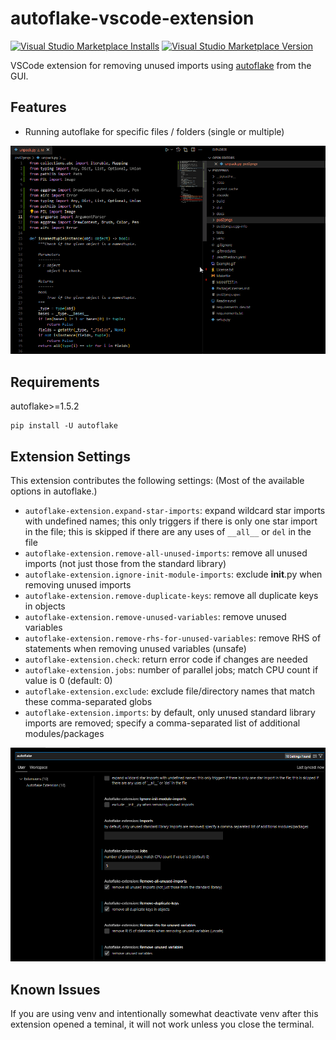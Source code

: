 # autoflake-vscode-extension

[![Visual Studio Marketplace Installs](https://img.shields.io/visual-studio-marketplace/i/mikoz.autoflake-extension)](https://marketplace.visualstudio.com/items?itemName=mikoz.autoflake-extension)
[![Visual Studio Marketplace Version](https://img.shields.io/visual-studio-marketplace/v/mikoz.autoflake-extension)](https://marketplace.visualstudio.com/items?itemName=mikoz.autoflake-extension)

VSCode extension for removing unused imports using [autoflake](https://github.com/PyCQA/autoflake) from the GUI.

## Features

- Running autoflake for specific files / folders (single or multiple)

![Example GIF](https://raw.githubusercontent.com/34j/autoflake-vscode-extension/main/Example.gif)

## Requirements

autoflake>=1.5.2

```shell
pip install -U autoflake
```

## Extension Settings

This extension contributes the following settings: (Most of the available options in autoflake.)

- `autoflake-extension.expand-star-imports`: expand wildcard star imports with undefined names; this only triggers if there is only one star import in the file; this is skipped if there are any uses of `__all__` or `del` in the file
- `autoflake-extension.remove-all-unused-imports`: remove all unused imports (not just those from the standard library)
- `autoflake-extension.ignore-init-module-imports`: exclude __init__.py when removing unused imports
- `autoflake-extension.remove-duplicate-keys`: remove all duplicate keys in objects
- `autoflake-extension.remove-unused-variables`: remove unused variables
- `autoflake-extension.remove-rhs-for-unused-variables`: remove RHS of statements when removing unused variables (unsafe)
- `autoflake-extension.check`: return error code if changes are needed
- `autoflake-extension.jobs`: number of parallel jobs; match CPU count if value is 0 (default: 0)
- `autoflake-extension.exclude`: exclude file/directory names that match these comma-separated globs
- `autoflake-extension.imports`: by default, only unused standard library imports are removed; specify a comma-separated list of additional modules/packages

![Settings](https://raw.githubusercontent.com/34j/autoflake-vscode-extension/main/Settings.png)

## Known Issues

If you are using venv and intentionally somewhat deactivate venv after this extension opened a teminal, it will not work unless you close the terminal.
